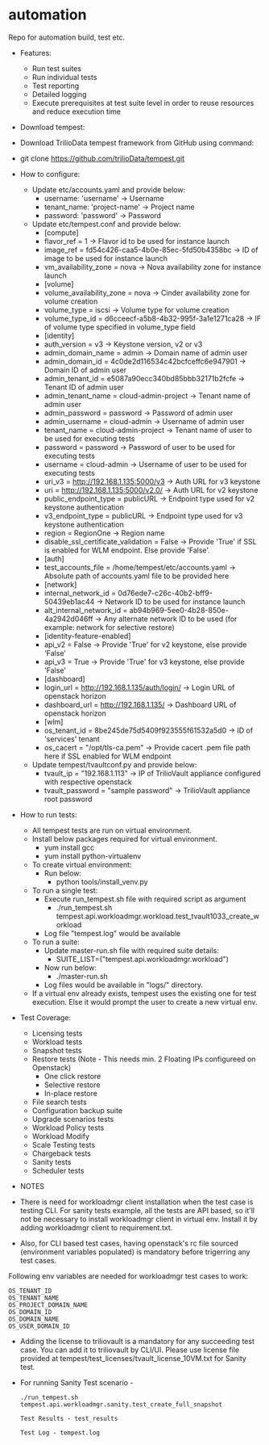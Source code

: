 # automation
Repo for automation build, test etc.

* Features:
    - Run test suites
    - Run individual tests
    - Test reporting
    - Detailed logging
    - Execute prerequisites at test suite level in order to reuse resources and reduce execution time

* Download tempest:

* Download TrilioData tempest framework from GitHub using command:

* git clone https://github.com/trilioData/tempest.git
* How to configure:

    - Update etc/accounts.yaml and provide below:
        - username: 'username' → Username
        - tenant_name: 'project-name' → Project name
        - password: 'password' → Password
    - Update etc/tempest.conf and provide below:
        - [compute]
        - flavor_ref = 1 → Flavor id to be used for instance launch
        - image_ref = fd54c426-caa5-4b0e-85ec-5fd50b4358bc → ID of image to be used for instance launch
        - vm_availability_zone = nova → Nova availability zone for instance launch
        - [volume]
        - volume_availability_zone = nova → Cinder availability zone for volume creation
        - volume_type = iscsi → Volume type for volume creation
        - volume_type_id = d6cceecf-a5b8-4b32-995f-3a1e1271ca28 → IF of volume type specified in volume_type field
        - [identity]
        - auth_version = v3 → Keystone version, v2 or v3
        - admin_domain_name = admin → Domain name of admin user
        - admin_domain_id = 4c0de2d116534c42bcfceffc6e947901 → Domain ID of admin user
        - admin_tenant_id = e5087a90ecc340bd85bbb32171b2fcfe → Tenant ID of admin user
        - admin_tenant_name = cloud-admin-project → Tenant name of admin user
        - admin_password = password → Password of admin user
        - admin_username = cloud-admin → Username of admin user
        - tenant_name = cloud-admin-project → Tenant name of user to be used for executing tests
        - password = password → Password of user to be used for executing tests
        - username = cloud-admin → Username of user to be used for executing tests
        - uri_v3 = http://192.168.1.135:5000/v3 → Auth URL for v3 keystone
        - uri = http://192.168.1.135:5000/v2.0/ → Auth URL for v2 keystone
        - public_endpoint_type = publicURL → Endpoint type used for v2 keystone authentication
        - v3_endpoint_type = publicURL → Endpoint type used for v3 keystone authentication
        - region = RegionOne → Region name
        - disable_ssl_certificate_validation = False → Provide 'True' if SSL is enabled for WLM endpoint. Else provide 'False'.
        - [auth]
        - test_accounts_file = /home/tempest/etc/accounts.yaml → Absolute path of accounts.yaml file to be provided here
        - [network]
        - internal_network_id = 0d76ede7-c26c-40b2-bff9-50439eb1ac44 → Network ID to be used for instance launch
        - alt_internal_network_id = ab94b969-5ee0-4b28-850e-4a2942d046ff → Any alternate network ID to be used (for example: network for selective restore)
        - [identity-feature-enabled]
        - api_v2 = False → Provide 'True' for v2 keystone, else provide 'False'
        - api_v3 = True → Provide 'True' for v3 keystone, else provide 'False'
        - [dashboard]
        - login_url = http://192.168.1.135/auth/login/ → Login URL of openstack horizon
        - dashboard_url = http://192.168.1.135/ → Dashboard URL of openstack horizon
        - [wlm]
        - os_tenant_id = 8be245de75d5409f923555f61532a5d0 → ID of 'services' tenant
        - os_cacert = "/opt/tls-ca.pem" → Provide cacert .pem file path here if SSL enabled for WLM endpoint
    - Update tempest/tvaultconf.py and provide below:
        - tvault_ip = "192.168.1.113" → IP of TrilioVault appliance configured with respective openstack
        - tvault_password = "sample password" → TrilioVault appliance root password

* How to run tests:

    - All tempest tests are run on virtual environment.
    - Install below packages required for virtual environment.
        - yum install gcc
        - yum install python-virtualenv 
    - To create virtual environment:
        - Run below:
            - python tools/install_venv.py
    - To run a single test:
        - Execute run_tempest.sh file with required script as argument
            - ./run_tempest.sh tempest.api.workloadmgr.workload.test_tvault1033_create_workload
        - Log file "tempest.log" would be available
    - To run a suite:
        - Update master-run.sh file with required suite details:
            - SUITE_LIST=("tempest.api.workloadmgr.workload") 
        - Now run below:
            - ./master-run.sh 
        - Log files would be available in "logs/" directory.
     - If a virtual env already exists, tempest uses the existing one for test execution. Else it would prompt the user to create a new virtual env.

* Test Coverage:

    - Licensing tests
    - Workload tests
    - Snapshot tests
    - Restore tests (Note - This needs min. 2 Floating IPs configureed on Openstack)
        - One click restore
        - Selective restore
        - In-place restore
    - File search tests
    - Configuration backup suite
    - Upgrade scenarios tests
    - Workload Policy tests
    - Workload Modify
    - Scale Testing tests
    - Chargeback tests
    - Sanity tests
    - Scheduler tests

* NOTES

* There is need for workloadmgr client installation when the test case is testing CLI. For sanity tests example, all the tests are API based, so it'll not be necessary to install workloadmgr client in virtual env. Install it by adding workloadmgr client to requirement.txt.

* Also, for CLI based test cases, having openstack's rc file sourced (environment variables populated) is mandatory before trigerring any test cases. 

Following env variables are needed for workloadmgr test cases to work:

    OS_TENANT_ID
    OS_TENANT_NAME
    OS_PROJECT_DOMAIN_NAME
    OS_DOMAIN_ID
    OS_DOMAIN_NAME
    OS_USER_DOMAIN_ID


* Adding the license to triliovault is a mandatory for any succeeding test case. You can add it to triliovault by CLI/UI. Please use license file provided at tempest/test_licenses/tvault_license_10VM.txt for Sanity test.

* For running Sanity Test scenario - 

      ./run_tempest.sh tempest.api.workloadmgr.sanity.test_create_full_snapshot
      
      Test Results - test_results
      
      Test Log - tempest.log 
